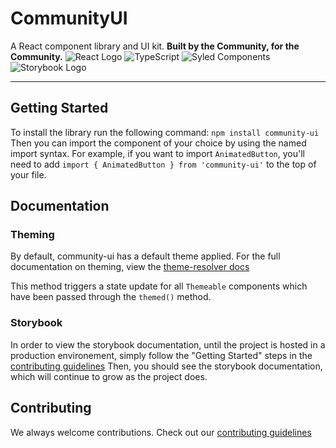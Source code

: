 # CommunityUI
A React component library and UI kit.
**Built by the Community, for the Community.**
![React Logo](https://img.shields.io/badge/React-20232A?style=for-the-badge&logo=react&logoColor=61DAFB) ![TypeScript](https://img.shields.io/badge/TypeScript-007ACC?style=for-the-badge&logo=typescript&logoColor=white) ![Syled Components](https://img.shields.io/badge/styled--components-DB7093?style=for-the-badge&logo=styled-components&logoColor=white) ![Storybook Logo](https://i.imgur.com/1wo0uBy.png)
***

## Getting Started

To install the library run the following command:
`npm install community-ui`
Then you can import the component of your choice by using the named import syntax. 
For example, if you want to import `AnimatedButton`, you'll need to add `import { AnimatedButton } from 'community-ui'` 
to the top of your file.

## Documentation

### Theming

By default, community-ui has a default theme applied. 
For the full documentation on theming, view the [theme-resolver docs](https://github.com/open-code-academy/community-ui/tree/main/src/core/theme-resolver/README.md)


This method triggers a state update for all `Themeable` components which have been passed through the `themed()` method.
### Storybook
In order to view the storybook documentation, until the project is hosted in a production environement, simply follow the
"Getting Started" steps in the [contributing guidelines](https://github.com/open-code-academy/community-ui/tree/develop/docs/CONTRIBUTING.md)
Then, you should see the storybook documentation, which will continue to grow as the project does.

## Contributing
We always welcome contributions. Check out our [contributing guidelines](https://github.com/open-code-academy/community-ui/tree/develop/docs/CONTRIBUTING.md)



